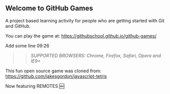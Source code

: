 ## Welcome to GitHub Games

A project based learning activity for people who are getting started with Git and GitHub.

You can play the game at: https://githubschool.github.io/github-games/

Add some line 09:26

>> _*SUPPORTED BROWSERS*: Chrome, Firefox, Safari, Opera and IE9+_

This fun open source game was cloned from: https://github.com/jakesgordon/javascript-tetris

Now featuring REMOTES :new:
